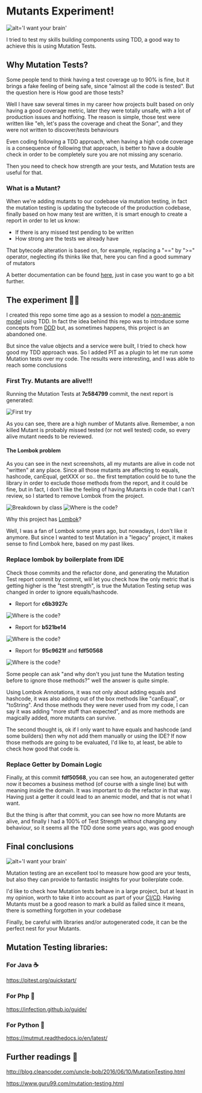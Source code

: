 # Mutants Experiment!

![alt='I want your brain'](imgs/mutant.jpeg)

I tried to test my skills building components using TDD, a good way to achieve this is
using Mutation Tests.
    
## Why Mutation Tests?

Some people tend to think having a test coverage up to 90% is fine, but it brings a
fake feeling of being safe, since "almost all the code is tested". But the question here is
How good are those tests?

Well I have saw several times in my career how projects built based on only having a good coverage metric, later
they were totally unsafe, with a lot of production issues and hotfixing. The reason is simple, those test were written
like "eh, let's pass the coverage and cheat the Sonar", and they were not written to discover/tests behaviours

Even coding following a TDD approach, when having a high code coverage is a consequence of following that approach, is better
to have a double check in order to be completely sure you are not missing any scenario.

Then you need to check how strength are your tests, and Mutation tests are useful for that.

### What is a Mutant?

When we're adding mutants to our codebase via mutation testing, in fact the mutation testing is updating the bytecode of the production codebase,
finally based on how many test are written, it is smart enough to create a report in order to let us know:

* If there is any missed test pending to be written
* How strong are the tests we already have

That bytecode alteration is based on, for example, replacing a "==" by ">=" operator, neglecting ifs thinks like that, 
here you can find a good summary of mutators

A better documentation can be found [here](https://pitest.org/), just in case you want to go a bit further.

## The experiment :man_technologist:

I created this repo some time ago as a session to model a [non-anemic model](https://martinfowler.com/bliki/AnemicDomainModel.html) using TDD. In fact the idea behind this repo was to introduce some concepts
from [DDD](https://martinfowler.com/tags/domain%20driven%20design.html) but, as sometimes happens, this project is an abandoned one.

But since the value objects and a service were built, I tried to check how good my TDD approach was. So I added PIT as a plugin to let me run some Mutation tests over my code. The results were interesting, and I was able to reach some conclusions

### First Try. Mutants are alive!!!

Running the Mutation Tests at **7c584799** commit, the next report is generated:

![First try](imgs/001.png)

As you can see, there are a high number of Mutants alive. Remember, a non killed Mutant is probably missed tested (or not well tested) code, 
so every alive mutant needs to be reviewed.

#### The Lombok problem

As you can see in the next screenshots, all my mutants are alive in code not "written" at any place. Since all those mutants
are affecting to equals, hashcode, canEqual, getXXX or so.. the first temptation could be to tune the library in order to exclude
those methods from the report, and it could be fine, but in fact, I don't like the feeling of having Mutants in code that I can't review,
so I started to remove Lombok from the project.

![Breakdown by class](imgs/002.png)
![Where is the code?](imgs/003.png)

Why this project has [Lombok](https://projectlombok.org/)?

Well, I was a fan of Lombok some years ago, but nowadays, I don't like it anymore. But since I wanted to test Mutation in a
"legacy" project, it makes sense to find Lombok here, based on my past likes.


### Replace lombok by boilerplate from IDE

Check those commits and the refactor done, and generating the Mutation Test report commit by commit, will let you check how 
the only metric that is getting higher is the "test strength", is true the Mutation Testing setup was changed in order to 
ignore equals/hashcode.

* Report for **c6b3927c**

![Where is the code?](imgs/004.png)

* Report for **b521be14**

![Where is the code?](imgs/005.png)

* Report for **95c9621f** and **fdf50568**

![Where is the code?](imgs/006.png)

Some people can ask "and why don't you just tune the Mutation testing before to ignore those methods?" well the answer is quite
simple.

Using Lombok Annotations, it was not only about adding equals and hashcode, it was also adding out of the box methods like "canEqual",
or "toString". And those methods they were never used from my code, I can say it was adding "more stuff than expected", and
as more methods are magically added, more mutants can survive.

The second thought is, ok if I only want to have equals and hashcode (and some builders) then why not add them manually
or using the IDE? If now those methods are going to be evaluated, I'd like to, at least, be able to check how good that code is.

### Replace Getter by Domain Logic

Finally, at this commit **fdf50568**, you can see how, an autogenerated getter now it becomes a business method (of course with a single line) 
but with meaning inside the domain. It was important to do the refactor in that way. Having just a getter it could lead 
to an anemic model, and that is not what I want.

But the thing is after that commit, you can see how no more Mutants are alive, and finally I had a 100% of Test Strength 
without changing any behaviour, so it seems all the TDD done some years ago, was good enough

## Final conclusions

![alt='I want your brain'](imgs/sewers.jpeg)

Mutation testing are an excellent tool to measure how good are your tests, but also they can provide to fantastic insights
for your boilerplate code.

I'd like to check how Mutation tests behave in a large project, but at least in my opinion, worth to take it into account 
as part of your [CI/CD](https://medium.com/trendyol-tech/pit-mutation-testing-on-ci-cd-pipeline-1298f355bae5). Having Mutants must be a good reason to mark a build as failed since it means, there is something 
forgotten in your codebase

Finally, be careful with libraries and/or autogenerated code, it can be the perfect nest for your Mutants.

## Mutation Testing libraries:

### For Java :coffee:

https://pitest.org/quickstart/

### For Php :elephant:

https://infection.github.io/guide/

### For Python :snake:

https://mutmut.readthedocs.io/en/latest/

## Further readings :open_book:

http://blog.cleancoder.com/uncle-bob/2016/06/10/MutationTesting.html

https://www.guru99.com/mutation-testing.html